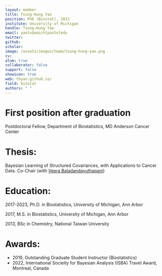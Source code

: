 ```yaml
---
layout: member
title: Tsung-Hung Yao
position: PhD (Biostat), 2023
institute: University of Michigan
handle: Tsung-Hung Yao
email: yaots@umich[punto]edu
twitter: 
github: 
scholar: 
image: /assets/images/team/tsung-hung-yao.png
cv: 
alum: true
collaborator: false
support: false
showicon: true                                  
web: thyao.github.io/
field: biostat
authors: " "
---
```



# First position after graduation

Postdoctoral Fellow, Department of Biostatistics, MD Anderson Cancer Center


# Thesis:

Bayesian Learning of Structured Covariances, with Applications to Cancer Data. Co-Chair (with [Veera Baladandayuthapani](https://bayesrx.github.io/))

# Education:

2017-2023, Ph.D. in Biostatistics, University of Michigan, Ann Arbor

2017, M.S. in Biostatistics, University of Michigan, Ann Arbor

2013, BSc in Chemistry, National Taiwan University


# Awards:

* 2019, Outstanding Graduate Student Instructor (Biostatistics)
* 2022, International Socieity for Bayesian Analysis (ISBA) Travel Award, Montreal, Canada

